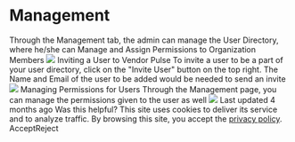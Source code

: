 
# Management
Through the Management tab, the admin can manage the User Directory, where he/she can Manage and Assign Permissions to Organization Members 
![](https://docs.zeron.one/~gitbook/image?url=https%3A%2F%2F1956480574-files.gitbook.io%2F%7E%2Ffiles%2Fv0%2Fb%2Fgitbook-x-prod.appspot.com%2Fo%2Fspaces%252FUuBdNVlAow8f9cZKicFF%252Fuploads%252FmOh6cYfZETCiqXpkEdaq%252FScreenshot%25202025-02-18%2520at%252012.22.36%25E2%2580%25AFPM.png%3Falt%3Dmedia%26token%3De8a6b833-86d0-41f7-aff5-3709127292bc&width=768&dpr=4&quality=100&sign=650db2fc&sv=2)
Inviting a User to Vendor Pulse[](https://docs.zeron.one/management#inviting-a-user-to-vendor-pulse)
To invite a user to be a part of your user directory, click on the "Invite User" button on the top right. The Name and Email of the user to be added would be needed to send an invite 
![](https://docs.zeron.one/~gitbook/image?url=https%3A%2F%2F1956480574-files.gitbook.io%2F%7E%2Ffiles%2Fv0%2Fb%2Fgitbook-x-prod.appspot.com%2Fo%2Fspaces%252FUuBdNVlAow8f9cZKicFF%252Fuploads%252FCFQQgwHuNZWbTS3ApFcm%252FScreenshot%25202025-02-18%2520at%252012.25.41%25E2%2580%25AFPM.png%3Falt%3Dmedia%26token%3De05914ad-5a50-4a8f-a1ce-383551891bcd&width=300&dpr=4&quality=100&sign=92ea3ddf&sv=2)
Managing Permissions for Users[](https://docs.zeron.one/management#managing-permissions-for-users)
Through the Management page, you can manage the permissions given to the user as well 
![](https://docs.zeron.one/~gitbook/image?url=https%3A%2F%2F1956480574-files.gitbook.io%2F%7E%2Ffiles%2Fv0%2Fb%2Fgitbook-x-prod.appspot.com%2Fo%2Fspaces%252FUuBdNVlAow8f9cZKicFF%252Fuploads%252F3BsevEaLVmzcAjNR8S7q%252FScreenshot%25202025-02-18%2520at%252012.28.14%25E2%2580%25AFPM.png%3Falt%3Dmedia%26token%3D7231766c-506e-4ad9-80eb-aae873543f5a&width=300&dpr=4&quality=100&sign=6bdcae97&sv=2)
Last updated 4 months ago
Was this helpful?
This site uses cookies to deliver its service and to analyze traffic. By browsing this site, you accept the [privacy policy](https://zeron.one/privacy-policy/).
AcceptReject
